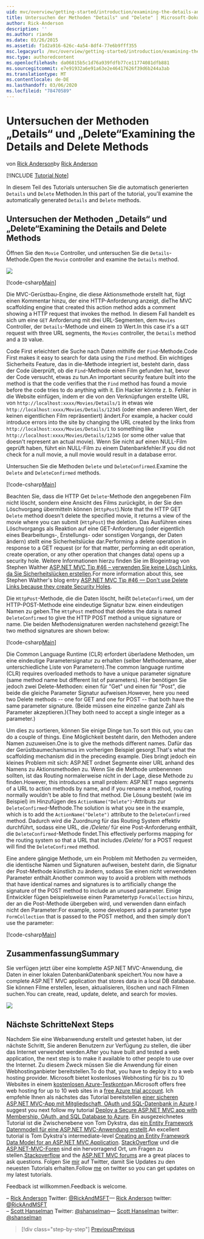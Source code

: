 ```yaml
---
uid: mvc/overview/getting-started/introduction/examining-the-details-and-delete-methods
title: Untersuchen der Methoden "Details" und "Delete" | Microsoft-Dokumentation
author: Rick-Anderson
description: ''
ms.author: riande
ms.date: 03/26/2015
ms.assetid: f1d2a916-626c-4a54-8df4-77e6b9fff355
msc.legacyurl: /mvc/overview/getting-started/introduction/examining-the-details-and-delete-methods
msc.type: authoredcontent
ms.openlocfilehash: da06815b5c1d76a939fdfb77ce11774081dfb881
ms.sourcegitcommit: e7e91932a6e91a63e2e46417626f39d6b244a3ab
ms.translationtype: MT
ms.contentlocale: de-DE
ms.lasthandoff: 03/06/2020
ms.locfileid: "78470589"
---
```

# <a name="examining-the-details-and-delete-methods"></a><span data-ttu-id="d7232-102">Untersuchen der Methoden „Details“ und „Delete“</span><span class="sxs-lookup"><span data-stu-id="d7232-102">Examining the Details and Delete Methods</span></span>

<span data-ttu-id="d7232-103">von [Rick Anderson](https://twitter.com/RickAndMSFT)</span><span class="sxs-lookup"><span data-stu-id="d7232-103">by [Rick Anderson](https://twitter.com/RickAndMSFT)</span></span>

[!INCLUDE [Tutorial Note](index.md)]

<span data-ttu-id="d7232-104">In diesem Teil des Tutorials untersuchen Sie die automatisch generierten `Details` und `Delete` Methoden.</span><span class="sxs-lookup"><span data-stu-id="d7232-104">In this part of the tutorial, you'll examine the automatically generated `Details` and `Delete` methods.</span></span>

## <a name="examining-the-details-and-delete-methods"></a><span data-ttu-id="d7232-105">Untersuchen der Methoden „Details“ und „Delete“</span><span class="sxs-lookup"><span data-stu-id="d7232-105">Examining the Details and Delete Methods</span></span>

<span data-ttu-id="d7232-106">Öffnen Sie den `Movie` Controller, und untersuchen Sie die `Details`-Methode.</span><span class="sxs-lookup"><span data-stu-id="d7232-106">Open the `Movie` controller and examine the `Details` method.</span></span>

![](examining-the-details-and-delete-methods/_static/image1.png)

[!code-csharp[Main](examining-the-details-and-delete-methods/samples/sample1.cs)]

<span data-ttu-id="d7232-107">Die MVC-Gerüstbau-Engine, die diese Aktionsmethode erstellt hat, fügt einen Kommentar hinzu, der eine HTTP-Anforderung anzeigt, die</span><span class="sxs-lookup"><span data-stu-id="d7232-107">The MVC scaffolding engine that created this action method adds a comment showing a HTTP request that invokes the method.</span></span> <span data-ttu-id="d7232-108">In diesem Fall handelt es sich um eine `GET` Anforderung mit drei URL-Segmenten, dem `Movies` Controller, der `Details`-Methode und einem `ID` Wert.</span><span class="sxs-lookup"><span data-stu-id="d7232-108">In this case it's a `GET` request with three URL segments, the `Movies` controller, the `Details` method and a `ID` value.</span></span>

<span data-ttu-id="d7232-109">Code First erleichtert die Suche nach Daten mithilfe der `Find`-Methode.</span><span class="sxs-lookup"><span data-stu-id="d7232-109">Code First makes it easy to search for data using the `Find` method.</span></span> <span data-ttu-id="d7232-110">Ein wichtiges Sicherheits Feature, das in die-Methode integriert ist, besteht darin, dass der Code überprüft, ob die `Find`-Methode einen Film gefunden hat, bevor der Code versucht, etwas zu tun.</span><span class="sxs-lookup"><span data-stu-id="d7232-110">An important security feature built into the method is that the code verifies that the `Find` method has found a movie before the code tries to do anything with it.</span></span> <span data-ttu-id="d7232-111">Ein Hacker könnte z. b. Fehler in die Website einfügen, indem er die von den Verknüpfungen erstellte URL von `http://localhost:xxxx/Movies/Details/1` in etwas wie `http://localhost:xxxx/Movies/Details/12345` (oder einen anderen Wert, der keinen eigentlichen Film repräsentiert) ändert.</span><span class="sxs-lookup"><span data-stu-id="d7232-111">For example, a hacker could introduce errors into the site by changing the URL created by the links from `http://localhost:xxxx/Movies/Details/1` to something like `http://localhost:xxxx/Movies/Details/12345` (or some other value that doesn't represent an actual movie).</span></span> <span data-ttu-id="d7232-112">Wenn Sie nicht auf einen NULL-Film geprüft haben, führt ein NULL-Film zu einem Datenbankfehler.</span><span class="sxs-lookup"><span data-stu-id="d7232-112">If you did not check for a null movie, a null movie would result in a database error.</span></span>

<span data-ttu-id="d7232-113">Untersuchen Sie die Methoden `Delete` und `DeleteConfirmed`.</span><span class="sxs-lookup"><span data-stu-id="d7232-113">Examine the `Delete` and `DeleteConfirmed` methods.</span></span>

[!code-csharp[Main](examining-the-details-and-delete-methods/samples/sample2.cs?highlight=17)]

<span data-ttu-id="d7232-114">Beachten Sie, dass die HTTP Get `Delete`-Methode den angegebenen Film nicht löscht, sondern eine Ansicht des Films zurückgibt, in der Sie den Löschvorgang übermitteln können (`HttpPost`).</span><span class="sxs-lookup"><span data-stu-id="d7232-114">Note that the HTTP GET `Delete` method doesn't delete the specified movie, it returns a view of the movie where you can submit (`HttpPost`) the deletion.</span></span> <span data-ttu-id="d7232-115">Das Ausführen eines Löschvorgangs als Reaktion auf eine GET-Anforderung (oder eigentlich eines Bearbeitungs-, Erstellungs- oder sonstigen Vorgangs, der Daten ändern) stellt eine Sicherheitslücke dar.</span><span class="sxs-lookup"><span data-stu-id="d7232-115">Performing a delete operation in response to a GET request (or for that matter, performing an edit operation, create operation, or any other operation that changes data) opens up a security hole.</span></span> <span data-ttu-id="d7232-116">Weitere Informationen hierzu finden Sie im Blogeintrag von Stephen Walther [ASP.NET MVC Tip #46 – verwenden Sie keine Lösch Links, da Sie Sicherheitslücken erstellen](http://stephenwalther.com/blog/archive/2009/01/21/asp.net-mvc-tip-46-ndash-donrsquot-use-delete-links-because.aspx).</span><span class="sxs-lookup"><span data-stu-id="d7232-116">For more information about this, see Stephen Walther's blog entry [ASP.NET MVC Tip #46 — Don't use Delete Links because they create Security Holes](http://stephenwalther.com/blog/archive/2009/01/21/asp.net-mvc-tip-46-ndash-donrsquot-use-delete-links-because.aspx).</span></span>

<span data-ttu-id="d7232-117">Die `HttpPost`-Methode, die die Daten löscht, heißt `DeleteConfirmed`, um der HTTP-POST-Methode eine eindeutige Signatur bzw. einen eindeutigen Namen zu geben.</span><span class="sxs-lookup"><span data-stu-id="d7232-117">The `HttpPost` method that deletes the data is named `DeleteConfirmed` to give the HTTP POST method a unique signature or name.</span></span> <span data-ttu-id="d7232-118">Die beiden Methodensignaturen werden nachstehend gezeigt:</span><span class="sxs-lookup"><span data-stu-id="d7232-118">The two method signatures are shown below:</span></span>

[!code-csharp[Main](examining-the-details-and-delete-methods/samples/sample3.cs)]

<span data-ttu-id="d7232-119">Die Common Language Runtime (CLR) erfordert überladene Methoden, um eine eindeutige Parametersignatur zu erhalten (selber Methodenname, aber unterschiedliche Liste von Parametern).</span><span class="sxs-lookup"><span data-stu-id="d7232-119">The common language runtime (CLR) requires overloaded methods to have a unique parameter signature (same method name but different list of parameters).</span></span> <span data-ttu-id="d7232-120">Hier benötigen Sie jedoch zwei Delete-Methoden: einen für "Get" und einen für "Post", die beide die gleiche Parameter Signatur aufweisen.</span><span class="sxs-lookup"><span data-stu-id="d7232-120">However, here you need two Delete methods -- one for GET and one for POST -- that both have the same parameter signature.</span></span> <span data-ttu-id="d7232-121">(Beide müssen eine einzelne ganze Zahl als Parameter akzeptieren.)</span><span class="sxs-lookup"><span data-stu-id="d7232-121">(They both need to accept a single integer as a parameter.)</span></span>

<span data-ttu-id="d7232-122">Um dies zu sortieren, können Sie einige Dinge tun.</span><span class="sxs-lookup"><span data-stu-id="d7232-122">To sort this out, you can do a couple of things.</span></span> <span data-ttu-id="d7232-123">Eine Möglichkeit besteht darin, den Methoden andere Namen zuzuweisen.</span><span class="sxs-lookup"><span data-stu-id="d7232-123">One is to give the methods different names.</span></span> <span data-ttu-id="d7232-124">Dafür das der Gerüstbaumechanismus im vorherigen Beispiel gesorgt.</span><span class="sxs-lookup"><span data-stu-id="d7232-124">That's what the scaffolding mechanism did in the preceding example.</span></span> <span data-ttu-id="d7232-125">Dies bringt jedoch ein kleines Problem mit sich: ASP.NET ordnet Segmente einer URL anhand des Namens zu Aktionsmethoden zu. Wenn Sie die Methode umbenennen sollten, ist das Routing normalerweise nicht in der Lage, diese Methode zu finden.</span><span class="sxs-lookup"><span data-stu-id="d7232-125">However, this introduces a small problem: ASP.NET maps segments of a URL to action methods by name, and if you rename a method, routing normally wouldn't be able to find that method.</span></span> <span data-ttu-id="d7232-126">Die Lösung besteht (wie im Beispiel) im Hinzufügen des `ActionName("Delete")`-Attributs zur `DeleteConfirmed`-Methode.</span><span class="sxs-lookup"><span data-stu-id="d7232-126">The solution is what you see in the example, which is to add the `ActionName("Delete")` attribute to the `DeleteConfirmed` method.</span></span> <span data-ttu-id="d7232-127">Dadurch wird die Zuordnung für das Routing System effektiv durchführt, sodass eine URL, die */Delete/* für eine Post-Anforderung enthält, die `DeleteConfirmed`-Methode findet.</span><span class="sxs-lookup"><span data-stu-id="d7232-127">This effectively performs mapping for the routing system so that a URL that includes */Delete/* for a POST request will find the `DeleteConfirmed` method.</span></span>

<span data-ttu-id="d7232-128">Eine andere gängige Methode, um ein Problem mit Methoden zu vermeiden, die identische Namen und Signaturen aufweisen, besteht darin, die Signatur der Post-Methode künstlich zu ändern, sodass Sie einen nicht verwendeten Parameter enthält.</span><span class="sxs-lookup"><span data-stu-id="d7232-128">Another common way to avoid a problem with methods that have identical names and signatures is to artificially change the signature of the POST method to include an unused parameter.</span></span> <span data-ttu-id="d7232-129">Einige Entwickler fügen beispielsweise einen Parametertyp `FormCollection` hinzu, der an die Post-Methode übergeben wird, und verwenden dann einfach nicht den Parameter:</span><span class="sxs-lookup"><span data-stu-id="d7232-129">For example, some developers add a parameter type `FormCollection` that is passed to the POST method, and then simply don't use the parameter:</span></span>

[!code-csharp[Main](examining-the-details-and-delete-methods/samples/sample4.cs)]

## <a name="summary"></a><span data-ttu-id="d7232-130">Zusammenfassung</span><span class="sxs-lookup"><span data-stu-id="d7232-130">Summary</span></span>

<span data-ttu-id="d7232-131">Sie verfügen jetzt über eine komplette ASP.NET MVC-Anwendung, die Daten in einer lokalen DatenbankDatenbank speichert.</span><span class="sxs-lookup"><span data-stu-id="d7232-131">You now have a complete ASP.NET MVC application that stores data in a local DB database.</span></span> <span data-ttu-id="d7232-132">Sie können Filme erstellen, lesen, aktualisieren, löschen und nach Filmen suchen.</span><span class="sxs-lookup"><span data-stu-id="d7232-132">You can create, read, update, delete, and search for movies.</span></span>

![](examining-the-details-and-delete-methods/_static/image2.png)

## <a name="next-steps"></a><span data-ttu-id="d7232-133">Nächste Schritte</span><span class="sxs-lookup"><span data-stu-id="d7232-133">Next Steps</span></span>

<span data-ttu-id="d7232-134">Nachdem Sie eine Webanwendung erstellt und getestet haben, ist der nächste Schritt, Sie anderen Benutzern zur Verfügung zu stellen, die über das Internet verwendet werden.</span><span class="sxs-lookup"><span data-stu-id="d7232-134">After you have built and tested a web application, the next step is to make it available to other people to use over the Internet.</span></span> <span data-ttu-id="d7232-135">Zu diesem Zweck müssen Sie die Anwendung für einen Webhostinganbieter bereitstellen.</span><span class="sxs-lookup"><span data-stu-id="d7232-135">To do that, you have to deploy it to a web hosting provider.</span></span> <span data-ttu-id="d7232-136">Microsoft bietet kostenloses Webhosting für bis zu 10 Websites in einem [kostenlosen Azure-Testkonto](https://www.windowsazure.com/pricing/free-trial/?WT.mc_id=A443DD604)an.</span><span class="sxs-lookup"><span data-stu-id="d7232-136">Microsoft offers free web hosting for up to 10 web sites in a [free Azure trial account](https://www.windowsazure.com/pricing/free-trial/?WT.mc_id=A443DD604).</span></span> <span data-ttu-id="d7232-137">Ich empfehle Ihnen als nächstes das Tutorial bereitstellen [einer sicheren ASP.NET MVC-App mit Mitgliedschaft, OAuth und SQL-Datenbank in Azure](https://docs.microsoft.com/aspnet/core/security/authorization/secure-data).</span><span class="sxs-lookup"><span data-stu-id="d7232-137">I suggest you next follow my tutorial [Deploy a Secure ASP.NET MVC app with Membership, OAuth, and SQL Database to Azure](https://docs.microsoft.com/aspnet/core/security/authorization/secure-data).</span></span> <span data-ttu-id="d7232-138">Ein ausgezeichnetes Tutorial ist die Zwischenebene von Tom Dykstra, das [ein Entity Framework Datenmodell für eine ASP.NET MVC-Anwendung erstellt](../getting-started-with-ef-using-mvc/creating-an-entity-framework-data-model-for-an-asp-net-mvc-application.md).</span><span class="sxs-lookup"><span data-stu-id="d7232-138">An excellent tutorial is Tom Dykstra's intermediate-level [Creating an Entity Framework Data Model for an ASP.NET MVC Application](../getting-started-with-ef-using-mvc/creating-an-entity-framework-data-model-for-an-asp-net-mvc-application.md).</span></span> <span data-ttu-id="d7232-139">[StackOverflow](http://stackoverflow.com/help) und die [ASP.NET-MVC-Foren](https://forums.asp.net/1146.aspx) sind ein hervorragend Ort, um Fragen zu stellen.</span><span class="sxs-lookup"><span data-stu-id="d7232-139">[Stackoverflow](http://stackoverflow.com/help) and the [ASP.NET MVC forums](https://forums.asp.net/1146.aspx) are a great places to ask questions.</span></span> <span data-ttu-id="d7232-140">Folgen Sie [mir](https://twitter.com/RickAndMSFT) auf Twitter, damit Sie Updates zu den neuesten Tutorials erhalten.</span><span class="sxs-lookup"><span data-stu-id="d7232-140">Follow [me](https://twitter.com/RickAndMSFT) on twitter so you can get updates on my latest tutorials.</span></span>

<span data-ttu-id="d7232-141">Feedback ist willkommen.</span><span class="sxs-lookup"><span data-stu-id="d7232-141">Feedback is welcome.</span></span>

<span data-ttu-id="d7232-142">– [Rick Anderson](https://blogs.msdn.com/rickAndy) Twitter: [@RickAndMSFT](https://twitter.com/RickAndMSFT)</span><span class="sxs-lookup"><span data-stu-id="d7232-142">— [Rick Anderson](https://blogs.msdn.com/rickAndy) twitter: [@RickAndMSFT](https://twitter.com/RickAndMSFT)</span></span>  
<span data-ttu-id="d7232-143">– [Scott Hanselman](http://www.hanselman.com/blog/) Twitter: [@shanselman](https://twitter.com/shanselman)</span><span class="sxs-lookup"><span data-stu-id="d7232-143">— [Scott Hanselman](http://www.hanselman.com/blog/) twitter: [@shanselman](https://twitter.com/shanselman)</span></span>

> [!div class="step-by-step"]
> [<span data-ttu-id="d7232-144">Previous</span><span class="sxs-lookup"><span data-stu-id="d7232-144">Previous</span></span>](adding-validation.md)
